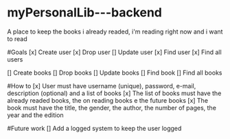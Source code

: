 # myPersonalLib---backend
A place to keep the books i already readed, i'm reading right now and i want to read

#Goals
[x] Create user
[x] Drop user
[] Update user
[x] Find user
[x] Find all users

[] Create books
[] Drop books
[] Update books
[] Find book
[] Find all books

#How to
[x] User must have username (unique), password, e-mail, description (optional) and a list of books
[x] The list of books must have the already readed books, the on reading books e the future books
[x] The book must have the title, the gender, the author, the number of pages, the year and the edition


#Future work
[] Add a logged system to keep the user logged